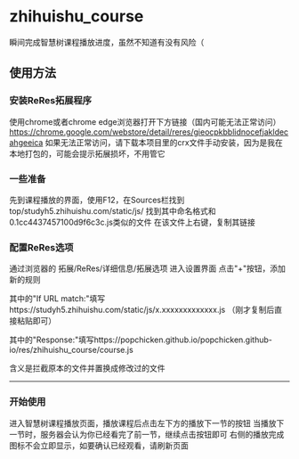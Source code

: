 # zhihuishu_course
瞬间完成智慧树课程播放进度，虽然不知道有没有风险（
## 使用方法
### 安装ReRes拓展程序
使用chrome或者chrome edge浏览器打开下方链接（国内可能无法正常访问）
https://chrome.google.com/webstore/detail/reres/gieocpkbblidnocefjakldecahgeeica
如果无法正常访问，请下载本项目里的crx文件手动安装，因为是我在本地打包的，可能会提示拓展损坏，不用管它
### 一些准备
先到课程播放的界面，使用F12，在Sources栏找到top/studyh5.zhihuishu.com/static/js/ 找到其中命名格式和0.1cc4437457100d9f6c3c.js类似的文件
在该文件上右键，复制其链接
### 配置ReRes选项
通过浏览器的 拓展/ReRes/详细信息/拓展选项 进入设置界面
点击"+"按钮，添加新的规则

其中的"If URL match:"填写https://studyh5.zhihuishu.com/static/js/x.xxxxxxxxxxxxx.js （刚才复制后直接粘贴即可）

其中的"Response:"填写https://popchicken.github.io/popchicken.github-io/res/zhihuishu_course/course.js

含义是拦截原本的文件并置换成修改过的文件

---

### 开始使用
进入智慧树课程播放页面，播放课程后点击左下方的播放下一节的按钮
当播放下一节时，服务器会认为你已经看完了前一节，继续点击按钮即可
右侧的播放完成图标不会立即显示，如要确认已经观看，请刷新页面
